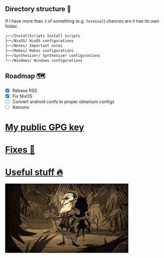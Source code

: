 ## Directory structure 📁

If I have more than `3` of something (e.g. `Terminal`) chances are it has its own folder.

```
┌──/InstallScripts Install scripts
├──/NixOS/ NixOS configurations
├──/Notes/ Important notes
├──/Rebos/ Rebos configurations
├──/Synthesizer/ Synthesizer configurations
└──/Windows/ Windows configurations
```

## Roadmap 🗺️

- [X] Rebase RSS
- [X] Fix NixOS
- [ ] Convert android confs to proper obtanium configs
- [ ] Kemono

# [My public GPG key](/gpg/)

# [Fixes 🔨](/Notes/ErrorFixes.md)

# [Useful stuff 🔥](/Notes/UsefulStuff.md)

<img src="/assets/wallpapers/Maxwell.webp" width="400"/>
